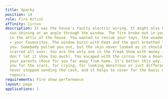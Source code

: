 ```yaml
---
title: Sparky
position: 14
role: Fire Artist
affinity: Circus
description: It was the house's faulty electric wiring. It might also have been the
  sun shining at an angle through the window. The fire broke out in your play room,
  in the attic of the house. You wanted to rescue your toys, the wooden painted ones
  - your favourites. The window burst with heat and the gust breathed the fire into
  you. Somebody pulled you out, but the skin never looked as it should have. You are
  scarred all over. You are the only one in the Freak Show with money (although you
  don't let it show too much). You escaped with the circus from a boarding school
  your parents chose for you far away from home. It's better this way. No one bullies
  you for the scars, for crying, for looking monstrous or just different. The parents
  never stopped sending the cash, and it helps to cover for the basic expenses and
  repairs.
requirements: Fire show performance
layout: page
applications: 1
---
```


